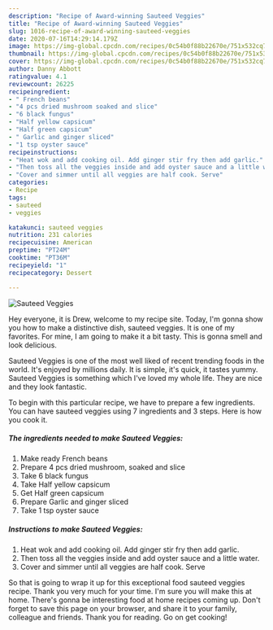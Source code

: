 ```yaml
---
description: "Recipe of Award-winning Sauteed Veggies"
title: "Recipe of Award-winning Sauteed Veggies"
slug: 1016-recipe-of-award-winning-sauteed-veggies
date: 2020-07-16T14:29:14.179Z
image: https://img-global.cpcdn.com/recipes/0c54b0f88b22670e/751x532cq70/sauteed-veggies-recipe-main-photo.jpg
thumbnail: https://img-global.cpcdn.com/recipes/0c54b0f88b22670e/751x532cq70/sauteed-veggies-recipe-main-photo.jpg
cover: https://img-global.cpcdn.com/recipes/0c54b0f88b22670e/751x532cq70/sauteed-veggies-recipe-main-photo.jpg
author: Danny Abbott
ratingvalue: 4.1
reviewcount: 26225
recipeingredient:
- " French beans"
- "4 pcs dried mushroom soaked and slice"
- "6 black fungus"
- "Half yellow capsicum"
- "Half green capsicum"
- " Garlic and ginger sliced"
- "1 tsp oyster sauce"
recipeinstructions:
- "Heat wok and add cooking oil. Add ginger stir fry then add garlic."
- "Then toss all the veggies inside and add oyster sauce and a little water."
- "Cover and simmer until all veggies are half cook. Serve"
categories:
- Recipe
tags:
- sauteed
- veggies

katakunci: sauteed veggies 
nutrition: 231 calories
recipecuisine: American
preptime: "PT24M"
cooktime: "PT36M"
recipeyield: "1"
recipecategory: Dessert

---
```



![Sauteed Veggies](https://img-global.cpcdn.com/recipes/0c54b0f88b22670e/751x532cq70/sauteed-veggies-recipe-main-photo.jpg)

Hey everyone, it is Drew, welcome to my recipe site. Today, I'm gonna show you how to make a distinctive dish, sauteed veggies. It is one of my favorites. For mine, I am going to make it a bit tasty. This is gonna smell and look delicious.

Sauteed Veggies is one of the most well liked of recent trending foods in the world. It's enjoyed by millions daily. It is simple, it's quick, it tastes yummy. Sauteed Veggies is something which I've loved my whole life. They are nice and they look fantastic.




To begin with this particular recipe, we have to prepare a few ingredients. You can have sauteed veggies using 7 ingredients and 3 steps. Here is how you cook it.

<!--inarticleads1-->

##### The ingredients needed to make Sauteed Veggies:

1. Make ready  French beans
1. Prepare 4 pcs dried mushroom, soaked and slice
1. Take 6 black fungus
1. Take Half yellow capsicum
1. Get Half green capsicum
1. Prepare  Garlic and ginger sliced
1. Take 1 tsp oyster sauce




<!--inarticleads2-->

##### Instructions to make Sauteed Veggies:

1. Heat wok and add cooking oil. Add ginger stir fry then add garlic.
1. Then toss all the veggies inside and add oyster sauce and a little water.
1. Cover and simmer until all veggies are half cook. Serve




So that is going to wrap it up for this exceptional food sauteed veggies recipe. Thank you very much for your time. I'm sure you will make this at home. There's gonna be interesting food at home recipes coming up. Don't forget to save this page on your browser, and share it to your family, colleague and friends. Thank you for reading. Go on get cooking!
